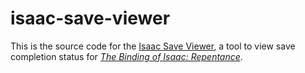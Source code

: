 # isaac-save-viewer

This is the source code for the [Isaac Save Viewer](https://zamiell.github.io/isaac-save-viewer/), a tool to view save completion status for *[The Binding of Isaac: Repentance](https://store.steampowered.com/app/1426300/The_Binding_of_Isaac_Repentance/)*.
